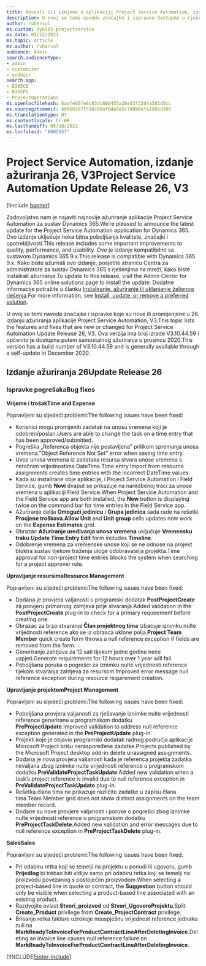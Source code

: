 ```yaml
---
title: Novosti ili izmjene u aplikaciji Project Service Automation, izdanje ažuriranja 26, V3
description: U ovoj se temi navode značajke i ispravke dostupne u rješenju Project Service Automation, izdanje ažuriranja 26, V3.
author: ruhercul
ms.custom: dyn365-projectservice
ms.date: 01/12/2021
ms.topic: article
ms.author: ruhercul
audience: Admin
search.audienceType:
- admin
- customizer
- enduser
search.app:
- D365CE
- D365PS
- ProjectOperations
ms.openlocfilehash: 6aafe66fe8c63dc886455a36e93f32d4a581d5cc
ms.sourcegitcommit: 40f68387f594180af64a5e5c748b6efa188bd300
ms.translationtype: HT
ms.contentlocale: hr-HR
ms.lasthandoff: 05/10/2021
ms.locfileid: "6005557"
---
```

# <a name="project-service-automation-update-release-26-v3"></a><span data-ttu-id="03b71-103">Project Service Automation, izdanje ažuriranja 26, V3</span><span class="sxs-lookup"><span data-stu-id="03b71-103">Project Service Automation Update Release 26, V3</span></span>

[!include [banner](../includes/psa-now-project-operations.md)]

<span data-ttu-id="03b71-104">Zadovoljstvo nam je najaviti najnovije ažuriranje aplikacije Project Service Automation za sustav Dynamics 365.</span><span class="sxs-lookup"><span data-stu-id="03b71-104">We’re pleased to announce the latest update for the Project Service Automation application for Dynamics 365.</span></span> <span data-ttu-id="03b71-105">Ovo izdanje uključuje neka bitna poboljšanja kvalitete, značajki i upotrebljivosti.</span><span class="sxs-lookup"><span data-stu-id="03b71-105">This release includes some important improvements to quality, performance, and usability.</span></span> <span data-ttu-id="03b71-106">Ovo je izdanje kompatibilno sa sustavom Dynamics 365 9.x.</span><span class="sxs-lookup"><span data-stu-id="03b71-106">This release is compatible with Dynamics 365 9.x.</span></span> <span data-ttu-id="03b71-107">Kako biste ažurirali ovo izdanje, posjetite stranicu Centra za administratore za sustav Dynamics 365 s rješenjima na mreži, kako biste instalirali ažuriranje.</span><span class="sxs-lookup"><span data-stu-id="03b71-107">To update to this release, visit the Admin Center for Dynamics 365 online solutions page to install the update.</span></span> <span data-ttu-id="03b71-108">Dodatne informacije potražite u članku [Instaliranje, ažuriranje ili uklanjanje željenog rješenja](/power-platform/admin/install-remove-preferred-solution).</span><span class="sxs-lookup"><span data-stu-id="03b71-108">For more information, see [Install, update, or remove a preferred solution](/power-platform/admin/install-remove-preferred-solution).</span></span>

<span data-ttu-id="03b71-109">U ovoj se temi navode značajke i ispravke koje su nove ili promijenjene u 26. izdanju ažuriranja aplikacije Project Service Automation, V3.</span><span class="sxs-lookup"><span data-stu-id="03b71-109">This topic lists the features and fixes that are new or changed for Project Service Automation Update Release 26, V3.</span></span> <span data-ttu-id="03b71-110">Ova verzija ima broj izrade V3.10.44.59 i općenito je dostupna putem samostalnog ažuriranja u prosincu 2020.</span><span class="sxs-lookup"><span data-stu-id="03b71-110">This version has a build number of V3.10.44.59 and is generally available through a self-update in December 2020.</span></span>

## <a name="update-release-26"></a><span data-ttu-id="03b71-111">Izdanje ažuriranja 26</span><span class="sxs-lookup"><span data-stu-id="03b71-111">Update Release 26</span></span>

### <a name="bug-fixes"></a><span data-ttu-id="03b71-112">Ispravke pogrešaka</span><span class="sxs-lookup"><span data-stu-id="03b71-112">Bug fixes</span></span>

<span data-ttu-id="03b71-113">**Vrijeme i trošak**</span><span class="sxs-lookup"><span data-stu-id="03b71-113">**Time and Expense**</span></span>

<span data-ttu-id="03b71-114">Popravljeni su sljedeći problemi:</span><span class="sxs-lookup"><span data-stu-id="03b71-114">The following issues have been fixed:</span></span>

- <span data-ttu-id="03b71-115">Korisnici mogu promijeniti zadatak na unosu vremena koji je odobren/poslan.</span><span class="sxs-lookup"><span data-stu-id="03b71-115">Users are able to change the task on a time entry that has been approved/submitted.</span></span>
- <span data-ttu-id="03b71-116">Pogreška „Referenca objekta nije postavljena” prilikom spremanja unosa vremena.</span><span class="sxs-lookup"><span data-stu-id="03b71-116">"Object Reference Not Set" error when saving time entry.</span></span>
- <span data-ttu-id="03b71-117">Uvoz unosa vremena iz zadataka resursa stvara unose vremena s netočnim vrijednostima DateTime.</span><span class="sxs-lookup"><span data-stu-id="03b71-117">Time entry import from resource assignments creates time entries with the incorrect DateTime values.</span></span>
- <span data-ttu-id="03b71-118">Kada su instalirane obje aplikacije, i Project Service Automation i Field Service, gumb **Novi** dvaput se prikazuje na naredbenoj traci za unose vremena u aplikaciji Field Service.</span><span class="sxs-lookup"><span data-stu-id="03b71-118">When Project Service Automation and the Field Service app are both installed, the **New** button is displaying twice on the command bar for time entries in the Field Service app.</span></span>
- <span data-ttu-id="03b71-119">Ažuriranje ćelija **Omogući jedinicu** i **Grupa jedinica** sada rade na rešetki **Procjene troškova**.</span><span class="sxs-lookup"><span data-stu-id="03b71-119">**Allow Unit** and **Unit group** cells updates now work on the **Expense Estimates** grid.</span></span>
- <span data-ttu-id="03b71-120">Obrazac **Ažuriranje uređivanja unosa vremena** uključuje **Vremensku traku**.</span><span class="sxs-lookup"><span data-stu-id="03b71-120">**Update Time Entry Edit** form includes **Timeline**.</span></span>
- <span data-ttu-id="03b71-121">Odobrenje vremena za vremenske unose koji se ne odnose na projekt blokira sustav tijekom traženja uloge odobravatelja projekta.</span><span class="sxs-lookup"><span data-stu-id="03b71-121">Time approval for non-project time entries blocks the system when searching for a project approver role.</span></span>

<span data-ttu-id="03b71-122">**Upravljanje resursima**</span><span class="sxs-lookup"><span data-stu-id="03b71-122">**Resource Management**</span></span>

<span data-ttu-id="03b71-123">Popravljeni su sljedeći problemi:</span><span class="sxs-lookup"><span data-stu-id="03b71-123">The following issues have been fixed:</span></span>

- <span data-ttu-id="03b71-124">Dodana je provjera valjanosti u programski dodatak **PostProjectCreate** za provjeru primarnog zahtjeva prije stvaranja.</span><span class="sxs-lookup"><span data-stu-id="03b71-124">Added validation in the **PostProjectCreate** plug-in to check for a primary requirement before creating one.</span></span>
- <span data-ttu-id="03b71-125">Obrazac za brzo stvaranje **Član projektnog tima** izbacuje iznimku nulte vrijednosti reference ako se iz obrasca uklone polja.</span><span class="sxs-lookup"><span data-stu-id="03b71-125">**Project Team Member** quick create form throws a null reference exception if fields are removed from the form.</span></span>
- <span data-ttu-id="03b71-126">Generiranje zahtjeva za 12 sati tijekom jedne godine neće uspjeti.</span><span class="sxs-lookup"><span data-stu-id="03b71-126">Generate requirements for 12 hours over 1 year will fail.</span></span>
- <span data-ttu-id="03b71-127">Poboljšana poruka o pogrešci za iznimku nulte vrijednosti reference tijekom stvaranja zahtjeva za resursom.</span><span class="sxs-lookup"><span data-stu-id="03b71-127">Improved error message null reference exception during resource requirement creation.</span></span>

<span data-ttu-id="03b71-128">**Upravljanje projektom**</span><span class="sxs-lookup"><span data-stu-id="03b71-128">**Project Management**</span></span>

<span data-ttu-id="03b71-129">Popravljeni su sljedeći problemi:</span><span class="sxs-lookup"><span data-stu-id="03b71-129">The following issues have been fixed:</span></span>

- <span data-ttu-id="03b71-130">Poboljšana provjera valjanosti za rješavanje iznimke nulte vrijednosti reference generirane u programskom dodatku **PreProjectUpdate**.</span><span class="sxs-lookup"><span data-stu-id="03b71-130">Improved validation to address null reference exception generated in the **PreProjectUpdate** plug-in.</span></span>
- <span data-ttu-id="03b71-131">Projekti koje je objavio programski dodatak radnog područja aplikacije Microsoft Project brišu neraspoređene zadatke.</span><span class="sxs-lookup"><span data-stu-id="03b71-131">Projects published by the Microsoft Project desktop add-in delete unassigned assignments.</span></span>
- <span data-ttu-id="03b71-132">Dodana je nova provjera valjanosti kada je referenca projekta zadatka nevaljana zbog iznimke nulte vrijednosti reference u programskom dodatku **PreValidateProjectTaskUpdate**.</span><span class="sxs-lookup"><span data-stu-id="03b71-132">Added new validation when a task’s project reference is invalid due to null reference exception in **PreValidateProjectTaskUpdate** plug-in.</span></span>
- <span data-ttu-id="03b71-133">Rešetka člana tima ne prikazuje različite zadatke u zapisu člana tima.</span><span class="sxs-lookup"><span data-stu-id="03b71-133">Team Member grid does not show distinct assignments on the team member record.</span></span>
- <span data-ttu-id="03b71-134">Dodane su nove provjere valjanosti i poruke o pogrešci zbog iznimke nulte vrijednosti reference u programskom dodatku **PreProjectTaskDelete**.</span><span class="sxs-lookup"><span data-stu-id="03b71-134">Added new validation and error messages due to null reference exception in **PreProjectTaskDelete** plug-in.</span></span>

<span data-ttu-id="03b71-135">**Sales**</span><span class="sxs-lookup"><span data-stu-id="03b71-135">**Sales**</span></span>

<span data-ttu-id="03b71-136">Popravljeni su sljedeći problemi:</span><span class="sxs-lookup"><span data-stu-id="03b71-136">The following issues have been fixed:</span></span>

- <span data-ttu-id="03b71-137">Pri odabiru retka koji se temelji na projektu u ponudi ili ugovoru, gumb **Prijedlog** bi trebao biti vidljiv samo pri odabiru retka koji se temelji na proizvodu povezanog s postojećim proizvodom.</span><span class="sxs-lookup"><span data-stu-id="03b71-137">When selecting a project-based line in quote or contract, the **Suggestion** button should only be visible when selecting a product-based line associated with an existing product.</span></span>
- <span data-ttu-id="03b71-138">Razdvojite ovlast **Stvori_proizvod** od **Stvori_UgovoroProjektu**.</span><span class="sxs-lookup"><span data-stu-id="03b71-138">Split **Create_Product** privilege from **Create_ProjectContract** privilege.</span></span>
- <span data-ttu-id="03b71-139">Brisanje retka fakture uzrokuje neuspješnu vrijednost reference jednaku nuli na **MarkReadyToInvoiceForProductContractLineAfterDeletingInvoice**.</span><span class="sxs-lookup"><span data-stu-id="03b71-139">Deleting an invoice line causes null reference failure on **MarkReadyToInvoiceForProductContractLineAfterDeletingInvoice**.</span></span>


[!INCLUDE[footer-include](../includes/footer-banner.md)]